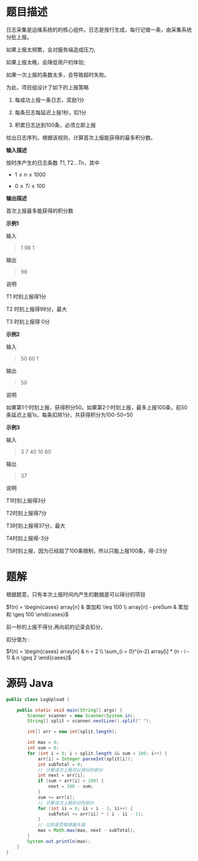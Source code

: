 # 题目描述

日志采集是运维系统的的核心组件。日志是按行生成，每行记做一条，由采集系统分批上报。

如果上报太频繁，会对服务端造成压力;

如果上报太晚，会降低用户的体验;

如果一次上报的条数太多，会导致超时失败。

为此，项目组设计了如下的上报策略

1. 每成功上报一条日志，奖励1分

2. 每条日志每延迟上报1秒，扣1分

3. 积累日志达到100条，必须立即上报

给出日志序列，根据该规则，计算首次上报能获得的最多积分数。

**输入描述**

按时序产生的日志条数  $T1,T2...Tn$，其中

- $1≤n≤ 1000$

- $0≤Ti≤ 100$

**输出描述**

首次上报最多能获得的积分数

**示例1**

输入

>1 98 1

输出

>98

说明

T1 时刻上报得1分

T2 时刻上报得98分，最大

T3 时刻上报得 0分

**示例2**

输入

>50 60 1

输出

>50

说明

如果第1个时刻上报，获得积分50。如果第2个时刻上报，最多上报100条，前50条延迟上报1s，每条扣除1分，共获得积分为100-50=50

**示例3**

输入

>3 7 40 10 60

输出

>37

说明

T1时刻上报得3分

T2时刻上报得7分

T3时刻上报得37分，最大

T4时刻上报得-3分

T5时刻上报，因为已经超了100条限制，所以只能上报100条，得-23分

# 题解
根据题意，只有本次上报时间内产生的数据是可以得分的项目

$f(n) = \begin{cases} array[n] & 类加和 \leq 100 \\
array[n]  - preSum & 累加和 \geq 100
\end{cases}$

前一秒的上报不得分,再向前的记录会扣分，

扣分值为 :

$f(n) = \begin{cases} array[n] & n < 2 \\
\sum_{i = 0}^{n-2} array[i] * (n - i - 1) & n \geq 2
\end{cases}$
# 源码 Java
```java
public class LogUpload {

	public static void main(String[] args) {
		Scanner scanner = new Scanner(System.in);
		String[] split = scanner.nextLine().split(" ");

		int[] arr = new int[split.length];

		int max = 0;
		int sum = 0;
		for (int i = 0; i < split.length && sum < 100; i++) {
			arr[i] = Integer.parseInt(split[i]);
			int subTotal = 0;
			// 计算该次上报可以得分的部分
			int next = arr[i];
			if (sum + arr[i] > 100) {
				next = 100 - sum;
			}
			sum += arr[i];
			// 计算该次上报扣分的部分
			for (int ii = 0; ii < i - 1; ii++) {
				subTotal += arr[ii] * ( i - ii - 1);
			}
			// 比较是否取得最大值
			max = Math.max(max, next - subTotal);
		}
		System.out.println(max);
	}
}
```